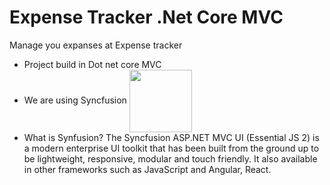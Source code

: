 # Expense Tracker .Net Core MVC
Manage you expanses at Expense tracker

* Project build in Dot net core MVC
* We are using Syncfusion <a href="https://help.syncfusion.com/"><img align="center" width="100px" src="https://cdn.syncfusion.com/content/images/company-logos/Syncfusion_Logo_Image.png" /></a>
* What is Synfusion?
  The Syncfusion ASP.NET MVC UI (Essential JS 2) is a modern enterprise UI toolkit that has been built from the ground up to be lightweight, responsive, modular and touch friendly. It also available in other frameworks such as JavaScript and Angular, React.
